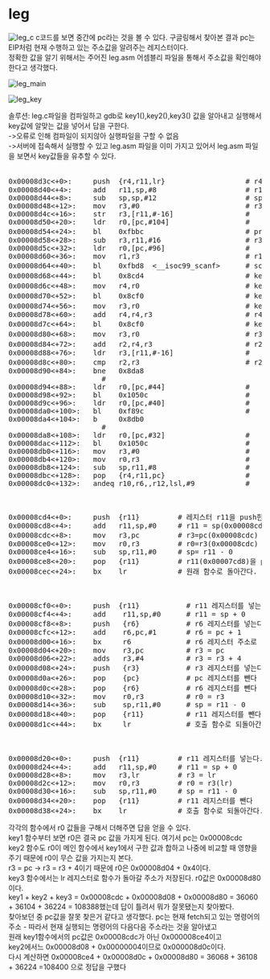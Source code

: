 # leg
![leg_c](https://user-images.githubusercontent.com/107084512/208231173-4b5ce66e-4427-4266-844f-1665a290dd1b.png)
c코드를 보면 중간에 pc라는 것을 볼 수 있다. 구글링해서 찾아본 결과 pc는 EIP처럼 현재 수행하고 있는 주소값을 알려주는 레지스터이다.<br>
정확한 값을 알기 위해서는 주어진 leg.asm 어셈블리 파일을 통해서 주소값을 확인해야한다고 생각했다.<br>

![leg_main](https://user-images.githubusercontent.com/107084512/208231175-c0368c52-13ea-47ac-ba8a-9b74164fbaea.png)

![leg_key](https://user-images.githubusercontent.com/107084512/208231183-49f7fe6a-ee58-413d-96b3-d38f6a41e836.png)


솔루션: leg.c파일을 컴파일하고 gdb로 key1(),key2(),key3() 값을 알아내고 실행해서 key값에 알맞는 값을 넣어서 답을 구한다.<br>
->오류로 인해 컴파일이 되지않아 실행파일을 구할 수 없음<br>
->서버에 접속해서 실행할 수 있고 leg.asm 파일을 이미 가지고 있어서 leg.asm 파일을 보면서 key값들을 유추할 수 있다.<br>

<pre>
<main>
0x00008d3c<+0>:     push  {r4,r11,lr}                   # r4,r11,lr 를 push 한다.
0x00008d40<+4>:     add   r11,sp,#8                     # r11=sp+8
0x00008d44<+8>:     sub   sp,sp,#12                     # sp=sp-12
0x00008d48<+12>:    mov   r3,#0                         # r3=0
0x00008d4c<+16>:    str   r3,[r11,#-16]                 #
0x00008d50<+20>:    ldr   r0,[pc,#104]                  #
0x00008d54<+24>:    bl    0xfbbc <printf>                       # printf 함수를 call 한다
0x00008d58<+28>:    sub   r3,r11,#16                    # r3 = r11 - 16
0x00008d5c<+32>:    ldr   r0,[pc,#96]                   # 
0x00008d60<+36>:    mov   r1,r3                         # r1 = r3
0x00008d64<+40>:    bl    0xfbd8  <__isoc99_scanf>      # scanf 함수를 call 한다
0x00008d68<+44>:    bl    0x8cd4  <key1>                      # key1 함수를 call 한다
0x00008d6c<+48>:    mov   r4,r0                         # key1 함수에서의 r0값을 r4로 옮긴다.
0x00008d70<+52>:    bl    0x8cf0  <key2>                      # key2 함수를 call 한다
0x00008d74<+56>:    mov   r3,r0                         # key2 함수에서의 r0값을 r3로 옮긴다.
0x00008d78<+60>:    add   r4,r4,r3                      # r4 = r4 + r3  
0x00008d7c<+64>:    bl    0x8cf0  <key3>                      # key3 함수를 호출한다.
0x00008d80<+68>:    mov   r3,r0                         # r3 = r0(key3에서 가져온 r0값이다)
0x00008d84<+72>:    add   r2,r4,r3                      # r2 = r3+r4  -> r2는 key1()+key2()+key3() 값을 가진다.
0x00008d88<+76>:    ldr   r3,[r11,#-16]                 #
0x00008d8c<+80>:    cmp   r2,r3                         # r2와 r3를 비교한다. -> leg.c에서 if문에 해당되는 부분이다.
0x00008d90<+84>:    bne   0x8da8  <main + 108>                      #
0x00008d94<+88>:    ldr   r0,[pc,#44]                   #
0x00008d98<+92>:    bl    0x1050c <puts>                      #                
0x00008d9c<+96>:    ldr   r0,[pc,#40]                   #
0x00008da0<+100>:   bl    0xf89c  <system>                      #
0x00008da4<+104>:   b     0x8db0  <main + 116>                      #
0x00008da8<+108>:   ldr   r0,[pc,#32]                   #
0x00008dac<+112>:   bl    0x1050c <puts>                      #
0x00008db0<+116>:   mov   r3,#0                         #
0x00008db4<+120>:   mov   r0,r3                         #
0x00008db8<+124>:   sub   sp,r11,#8                     #
0x00008dbc<+128>:   pop   {r4,r11,pc}                   #
0x00008dc0<+132>:   andeq r10,r6,,r12,lsl,#9            #


<key1>
0x00008cd4<+0>:     push  {r11}         # 레지스터 r11을 push한다.
0x00008cd8<+4>:     add   r11,sp,#0     # r11 = sp(0x00008cd8) + 0
0x00008cdc<+8>:     mov   r3,pc         # r3=pc(0x00008cdc) **pc는 어느 주소를 가져오는 것인가
0x00008ce0<+12>:    mov   r0,r3         # r0=r3(0x00008cdc)
0x00008ce4<+16>:    sub   sp,r11,#0     # sp= r11 - 0 
0x00008ce8<+20>:    pop   {r11}         # r11(0x00007cd8)을 pop(빼낸다)
0x00008cec<+24>:    bx    lr            # 원래 함수로 돌아간다.


<key2>
0x00008cf0<+0>:     push  {r11}           # r11 레지스터를 넣는다
0x00008cf4<+4>:     add    r11,sp,#0      # r11 = sp + 0
0x00008cf8<+8>:     push   {r6}           # r6 레지스터를 넣는다
0x00008cfc<+12>:    add    r6,pc,#1       # r6 = pc + 1
0x00008d00<+16>:    bx     r6             # r6 레지스터 주소로 점프를 실행한다.
0x00008d04<+20>:    mov    r3,pc          # r3 = pc
0x00008d06<+22>:    adds   r3,#4          # r3 = r3 + 4
0x00008d08<+24>:    push   {r3}           # r3 레지스터를 넣는다
0x00008d0a<+26>:    pop    {pc}           # pc 레지스터를 뺀다
0x00008d0c<+28>:    pop    {r6}           # r6 레지스터를 뺀다
0x00008d10<+32>:    mov    r0,r3          # r0 = r3
0x00008d14<+36>:    sub    sp,r11,#0      # sp = r11 - 0
0x00008d18<+40>:    pop    {r11}          # r11 레지스터를 뺀다
0x00008d1c<+44>:    bx     lr             # 호출 함수로 되돌아간다.


<key3>
0x00008d20<+0>:     push  {r11}         # r11 레지스터를 넣는다.
0x00008d24<+4>:     add   r11,sp,#0     # r11 = sp + 0
0x00008d28<+8>:     mov   r3,lr         # r3 = lr
0x00008d2c<+12>:    mov   r0,r3         # r0 = r3(lr)
0x00008d30<+16>:    sub   sp,r11,#0     # sp = r11 - 0
0x00008d34<+20>:    pop   {r11}         # r11 레지스터를 뺀다
0x00008d38<+24>:    bx    lr            # 호출 함수로 되돌아간다.
</pre>

각각의 함수에서 r0 값들을 구해서 더해주면 답을 얻을 수 있다. <br>
key1 함수부터 보면 r0은 결국 pc 값을 가지게 된다. 여기서 pc는 0x00008cdc<br>
key2 함수도 r0이 메인 함수에서 key1에서 구한 값과 합하고 나중에 비교할 때 영향을 주기 때문에 r0이 무슨 값을 가지는지 본다.<br>
r3 = pc -> r3 = r3 + 4이기 때문에 r0은 0x00008d04 + 0x4이다.<br>
key3 함수에서는 lr 레지스터로 함수가 돌아갈 주소가 저장된다. r0값은 0x00008d80이다.<br>
key1 + key2 + key3 = 0x00008cdc + 0x00008d08 + 0x00008d80 = 36060 + 36104 + 36224 = 108388했는데 답이 틀려서 뭐가 잘못됐는지 찾아봤다.<br>
찾아보던 중 pc값을 잘못 찾은거 같다고 생각했다. pc는 현재 fetch되고 있는 명령어의 주소 - 따라서 현재 실행되는 명령어의 다음다음 주소라는 것을 알아냈고 <br>
원래 key1함수에서의 pc값은 0x00008cdc가 아닌 0x000008ce4이고 <br>
key2에서느 0x00008d08 + 0x00000004이므로 0x000008d0c이다.<br>
다시 계산하면 0x00008ce4 + 0x00008d0c + 0x00008d80 = 36068 + 36108 + 36224 =108400 으로 정답을 구했다<br>
